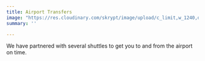 ```yaml
---
title: Airport Transfers
image: "https://res.cloudinary.com/skrypt/image/upload/c_limit,w_1240,dpr_auto,f_auto/v1583867269/chrinas/Airport_v1kkcr.webp"
summary: ''

---
```

We have partnered with several shuttles to get you to and from the airport on time.